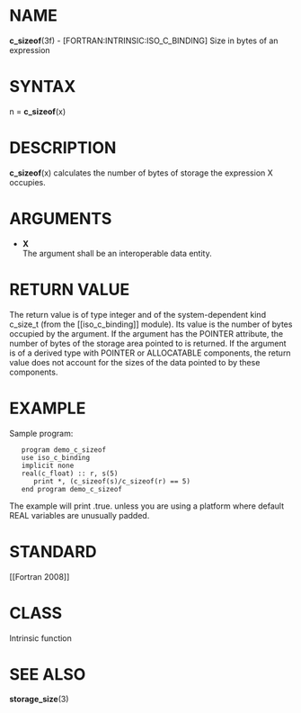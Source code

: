 # NAME

**c\_sizeof**(3f) - \[FORTRAN:INTRINSIC:ISO\_C\_BINDING\] Size in bytes
of an expression

# SYNTAX

n = **c\_sizeof**(x)

# DESCRIPTION

**c\_sizeof**(x) calculates the number of bytes of storage the
expression X occupies.

# ARGUMENTS

  - **X**  
    The argument shall be an interoperable data entity.

# RETURN VALUE

The return value is of type integer and of the system-dependent kind
c\_size\_t (from the \[\[iso\_c\_binding\]\] module). Its value is the
number of bytes occupied by the argument. If the argument has the
POINTER attribute, the number of bytes of the storage area pointed to is
returned. If the argument is of a derived type with POINTER or
ALLOCATABLE components, the return value does not account for the sizes
of the data pointed to by these components.

# EXAMPLE

Sample program:

``` 
   program demo_c_sizeof
   use iso_c_binding
   implicit none
   real(c_float) :: r, s(5)
      print *, (c_sizeof(s)/c_sizeof(r) == 5)
   end program demo_c_sizeof
```

The example will print .true. unless you are using a platform where
default REAL variables are unusually padded.

# STANDARD

\[\[Fortran 2008\]\]

# CLASS

Intrinsic function

# SEE ALSO

**storage\_size**(3)
